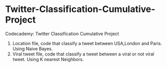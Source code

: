 # Twitter-Classification-Cumulative-Project
Codecademy: Twitter Classification Cumulative Project
1. Location file, code that classify a tweet between USA,London and Paris. Using Naive Bayes.
2. Viral tweet file, code that classify a tweet between a viral or not viral tweet. Using K nearest Neighbors.
